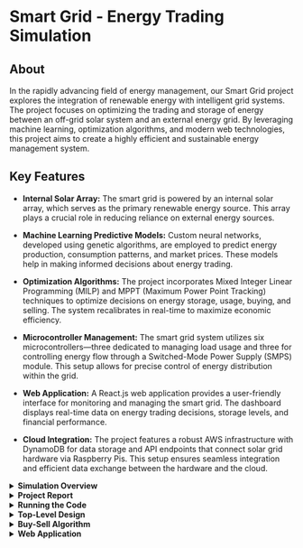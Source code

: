 # Smart Grid - Energy Trading Simulation

## About

In the rapidly advancing field of energy management, our Smart Grid project explores the integration of renewable energy with intelligent grid systems. The project focuses on optimizing the trading and storage of energy between an off-grid solar system and an external energy grid. By leveraging machine learning, optimization algorithms, and modern web technologies, this project aims to create a highly efficient and sustainable energy management system.

## Key Features

- **Internal Solar Array:** The smart grid is powered by an internal solar array, which serves as the primary renewable energy source. This array plays a crucial role in reducing reliance on external energy sources.

- **Machine Learning Predictive Models:** Custom neural networks, developed using genetic algorithms, are employed to predict energy production, consumption patterns, and market prices. These models help in making informed decisions about energy trading.

- **Optimization Algorithms:** The project incorporates Mixed Integer Linear Programming (MILP) and MPPT (Maximum Power Point Tracking) techniques to optimize decisions on energy storage, usage, buying, and selling. The system recalibrates in real-time to maximize economic efficiency.

- **Microcontroller Management:** The smart grid system utilizes six microcontrollers—three dedicated to managing load usage and three for controlling energy flow through a Switched-Mode Power Supply (SMPS) module. This setup allows for precise control of energy distribution within the grid.

- **Web Application:** A React.js web application provides a user-friendly interface for monitoring and managing the smart grid. The dashboard displays real-time data on energy trading decisions, storage levels, and financial performance.

- **Cloud Integration:** The project features a robust AWS infrastructure with DynamoDB for data storage and API endpoints that connect solar grid hardware via Raspberry Pis. This setup ensures seamless integration and efficient data exchange between the hardware and the cloud.

<details>
<summary><strong>Simulation Overview</strong></summary>

The smart grid model simulates a single day, with each simulated minute represented by a 5-minute interval. This granularity allows for detailed analysis and optimization of energy flows throughout the day. The system continuously updates its predictions and optimizations to reflect real-time conditions.

</details>

<details>
<summary><strong>Project Report</strong></summary>

The accompanying project report provides a comprehensive overview of the system's design, implementation, and performance. It details the development process, the challenges faced, and the solutions devised to create an efficient and scalable smart grid system. The report also includes an analysis of the system's performance, demonstrating the effectiveness of the machine learning models and optimization algorithms in managing energy trading and storage.

This can be accessed [here](Final_Report.pdf)

</details>

<details>
<summary><strong>Running the Code</strong></summary>

To run the project, install all required dependencies using:

```bash
pip install -r requirements.txt
```

This will set up the environment needed to execute the smart grid simulation and web application.

</details>

<details>
<summary><strong>Top-Level Design</strong></summary>

The top-level design of the smart grid system is visualized in the following diagram:

![Top-Level Design](demo_assets\highlevel_overview.png)

This diagram illustrates the key components of the system, including the solar array, microcontrollers, SMPS module, and the cloud integration.

</details>

<details>
<summary><strong>Buy-Sell Algorithm</strong></summary>

### Machine Learning Predictions

A custom genetic algorithm was developed to train a population of neural networks for predicting buy prices, sell prices, and energy demand. The algorithm selects the best-performing neural networks based on a fitness score derived from the reciprocal of the mean squared error. Over multiple epochs, the algorithm evolves the neural networks through processes such as crossover and mutation, optimizing them for accurate predictions.

### Optimization

The optimization process is driven by a Coin and Branch or Cut (CBC) solver, a Mixed Integer Linear Programming (MILP) library. The solver maximizes profit by making optimal decisions on energy trading over a prediction window of 60 ticks. The system recalibrates at each tick to ensure that decisions are based on the most recent data.

</details>

<details>
<summary><strong>Web Application</strong></summary>

### Dashboard

The web application's dashboard provides real-time insights into the smart grid's operations. It displays key metrics such as whether the system is buying or selling energy, historical storage data, and a comparison of the MILP algorithm's performance against a naive solution.

### Consumption and Finance Pages

The web application also features detailed pages for monitoring energy consumption and financial performance, providing users with a comprehensive view of the smart grid's efficiency and profitability.

### Demo

A live demo of the web application is shown below, more details can be when the repo is forked and the web application is ran locally!

![Finances Page](demo_assets\finances.png)

![Consumption Page](demo_assets\consumptions.png)

</details>
